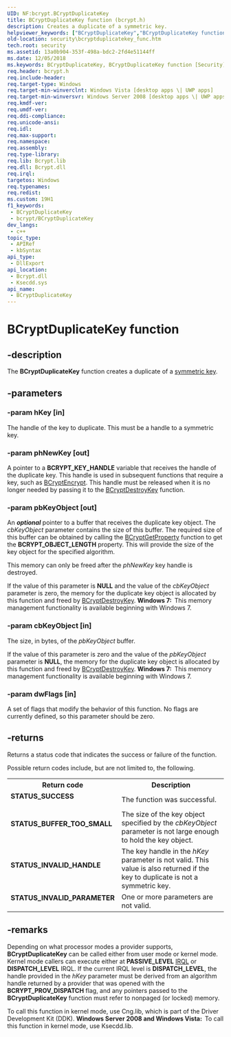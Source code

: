 ```yaml
---
UID: NF:bcrypt.BCryptDuplicateKey
title: BCryptDuplicateKey function (bcrypt.h)
description: Creates a duplicate of a symmetric key.
helpviewer_keywords: ["BCryptDuplicateKey","BCryptDuplicateKey function [Security]","bcrypt/BCryptDuplicateKey","security.bcryptduplicatekey_func"]
old-location: security\bcryptduplicatekey_func.htm
tech.root: security
ms.assetid: 13a0b904-353f-498a-bdc2-2fd4e51144ff
ms.date: 12/05/2018
ms.keywords: BCryptDuplicateKey, BCryptDuplicateKey function [Security], bcrypt/BCryptDuplicateKey, security.bcryptduplicatekey_func
req.header: bcrypt.h
req.include-header: 
req.target-type: Windows
req.target-min-winverclnt: Windows Vista [desktop apps \| UWP apps]
req.target-min-winversvr: Windows Server 2008 [desktop apps \| UWP apps]
req.kmdf-ver: 
req.umdf-ver: 
req.ddi-compliance: 
req.unicode-ansi: 
req.idl: 
req.max-support: 
req.namespace: 
req.assembly: 
req.type-library: 
req.lib: Bcrypt.lib
req.dll: Bcrypt.dll
req.irql: 
targetos: Windows
req.typenames: 
req.redist: 
ms.custom: 19H1
f1_keywords:
 - BCryptDuplicateKey
 - bcrypt/BCryptDuplicateKey
dev_langs:
 - c++
topic_type:
 - APIRef
 - kbSyntax
api_type:
 - DllExport
api_location:
 - Bcrypt.dll
 - Ksecdd.sys
api_name:
 - BCryptDuplicateKey
---
```


# BCryptDuplicateKey function


## -description

The <b>BCryptDuplicateKey</b> function creates a duplicate of a <a href="/windows/desktop/SecGloss/s-gly">symmetric key</a>.

## -parameters

### -param hKey [in]

The handle of the key to duplicate. This must be a handle to a symmetric key.

### -param phNewKey [out]

A pointer to a <b>BCRYPT_KEY_HANDLE</b> variable that receives the handle of the duplicate key. This handle is used in subsequent functions that require a key, such as <a href="/windows/desktop/api/bcrypt/nf-bcrypt-bcryptencrypt">BCryptEncrypt</a>. This handle must be released when it is no longer needed by passing it to the <a href="/windows/desktop/api/bcrypt/nf-bcrypt-bcryptdestroykey">BCryptDestroyKey</a> function.

### -param pbKeyObject [out]

An ***optional*** pointer to a buffer that receives the duplicate key object. The <i>cbKeyObject</i> parameter contains the size of this buffer. The required size of this buffer can be obtained by calling the <a href="/windows/desktop/api/bcrypt/nf-bcrypt-bcryptgetproperty">BCryptGetProperty</a> function to get the <b>BCRYPT_OBJECT_LENGTH</b> property. This will provide the size of the key object for the specified algorithm.

This memory can only be freed after the <i>phNewKey</i> key handle is destroyed.

If the value of this parameter is <b>NULL</b> and the value of the <i>cbKeyObject</i> parameter is zero, the memory for the duplicate key object is allocated by this function and freed by <a href="/windows/desktop/api/bcrypt/nf-bcrypt-bcryptdestroykey">BCryptDestroyKey</a>. <b>Windows 7:  </b>This memory management functionality is available beginning with Windows 7.

### -param cbKeyObject [in]

The size, in bytes, of the <i>pbKeyObject</i> buffer.

If the value of this parameter is zero and the value of the <i>pbKeyObject</i> parameter is <b>NULL</b>, the memory for the duplicate key object is allocated by this function and freed by <a href="/windows/desktop/api/bcrypt/nf-bcrypt-bcryptdestroykey">BCryptDestroyKey</a>. <b>Windows 7:  </b>This memory management functionality is available beginning with Windows 7.

### -param dwFlags [in]

A set of flags that modify the behavior of this function. No flags are currently defined, so this parameter should be zero.

## -returns

Returns a status code that indicates the success or failure of the function.


Possible return codes include, but are not limited to, the following.



<table>
<tr>
<th>Return code</th>
<th>Description</th>
</tr>
<tr>
<td width="40%">
<dl>
<dt><b>STATUS_SUCCESS</b></dt>
</dl>
</td>
<td width="60%">
The function was successful.

</td>
</tr>
<tr>
<td width="40%">
<dl>
<dt><b>STATUS_BUFFER_TOO_SMALL</b></dt>
</dl>
</td>
<td width="60%">
The size of the key object specified by the <i>cbKeyObject</i> parameter is not large enough to hold the key object.

</td>
</tr>
<tr>
<td width="40%">
<dl>
<dt><b>STATUS_INVALID_HANDLE</b></dt>
</dl>
</td>
<td width="60%">
The key handle in the <i>hKey</i> parameter is not valid. This value is also returned if the key to duplicate is not a symmetric key.

</td>
</tr>
<tr>
<td width="40%">
<dl>
<dt><b>STATUS_INVALID_PARAMETER</b></dt>
</dl>
</td>
<td width="60%">
One or more parameters are not valid.

</td>
</tr>
</table>

## -remarks

Depending on what processor modes a provider supports, <b>BCryptDuplicateKey</b> can be called either from user mode or kernel mode. Kernel mode callers can execute either at <b>PASSIVE_LEVEL</b> <a href="/windows/desktop/SecGloss/i-gly">IRQL</a> or <b>DISPATCH_LEVEL</b> IRQL. If the current IRQL level is <b>DISPATCH_LEVEL</b>, the handle provided in the <i>hKey</i> parameter must be derived from an algorithm handle returned by a provider that was opened with the <b>BCRYPT_PROV_DISPATCH</b> flag, and any pointers passed to the <b>BCryptDuplicateKey</b> function must refer to nonpaged (or locked) memory.

To call this function in kernel mode, use Cng.lib, which is part of the Driver Development Kit (DDK). <b>Windows Server 2008 and Windows Vista:  </b>To call this function in kernel mode, use Ksecdd.lib.
